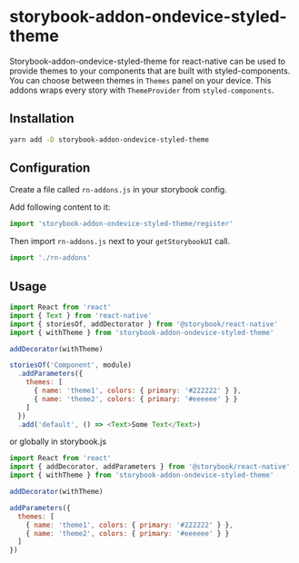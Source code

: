 # storybook-addon-ondevice-styled-theme

Storybook-addon-ondevice-styled-theme for react-native can be used to provide themes to your components that are built with styled-components. You can choose between themes in `Themes` panel on your device. This addons wraps every story with `ThemeProvider` from `styled-components`.

## Installation

```sh
yarn add -D storybook-addon-ondevice-styled-theme
```

## Configuration

Create a file called `rn-addons.js` in your storybook config.

Add following content to it:

```js
import 'storybook-addon-ondevice-styled-theme/register'
```

Then import `rn-addons.js` next to your `getStorybookUI` call.

```js
import './rn-addons'
```

## Usage

```js
import React from 'react'
import { Text } from 'react-native'
import { storiesOf, addDectorator } from '@storybook/react-native'
import { withTheme } from 'storybook-addon-ondevice-styled-theme'

addDecorator(withTheme)

storiesOf('Component', module)
  .addParameters({
    themes: [
      { name: 'theme1', colors: { primary: '#222222' } },
      { name: 'theme2', colors: { primary: '#eeeeee' } }
    ]
  })
  .add('default', () => <Text>Some Text</Text>)
```

or globally in storybook.js

```js
import React from 'react'
import { addDecorator, addParameters } from '@storybook/react-native'
import { withTheme } from 'storybook-addon-ondevice-styled-theme'

addDecorator(withTheme)

addParameters({
  themes: [
    { name: 'theme1', colors: { primary: '#222222' } },
    { name: 'theme2', colors: { primary: '#eeeeee' } }
  ]
})
```
